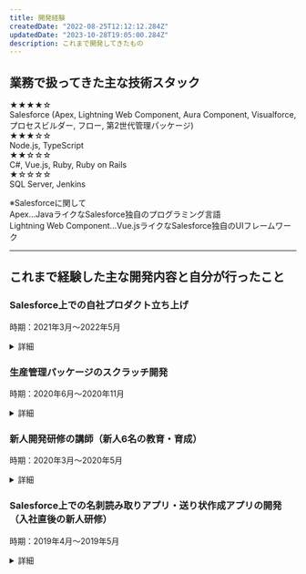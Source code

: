 ```yaml
---
title: 開発経験
createdDate: "2022-08-25T12:12:12.284Z"
updatedDate: "2023-10-28T19:05:00.284Z"
description: これまで開発してきたもの
---
```


## 業務で扱ってきた主な技術スタック  
★★★★☆  
Salesforce (Apex, Lightning Web Component, Aura Component, Visualforce, プロセスビルダー, フロー, 第2世代管理パッケージ)  
★★★☆☆  
Node.js, TypeScript  
★★☆☆☆  
C#, Vue.js, Ruby, Ruby on Rails  
★☆☆☆☆  
SQL Server, Jenkins  

※Salesforceに関して  
Apex...JavaライクなSalesforce独自のプログラミング言語  
Lightning Web Component...Vue.jsライクなSalesforce独自のUIフレームワーク

<hr />
<!-- 以下はよく使うため、テンプレとしてコメントで記載している -->
<!-- <a href="" target="_blank">こちら</a> -->

## これまで経験した主な開発内容と自分が行ったこと
### **Salesforce上での自社プロダクト立ち上げ**
時期：2021年3月〜2022年5月
<details><summary>詳細</summary><div>

#### 担当プロダクト・担当した開発範囲
* ガントチャートアプリケーション
    * 立ち上げ期...技術選定・設計（DB・クラス・画面）・実装
    * 拡大期...チームマネジメント・設計（DB・クラス・画面）・コードレビュー
* 工程管理アプリケーション・販売購買管理アプリケーション...設計（DB・クラス・画面）・実装・コードレビュー
* 倉庫管理アプリケーション...コードレビュー

#### 特に力を入れて取り組んだこと
##### 開発の仕組みづくり
* Prettier・ESLintの導入...「コード品質の向上」「コーディング規約の自動適用によりコードレビュー負担の軽減」「プロジェクト初期段階でlinterによる変更の影響が小さく比較的導入コストが小さい割に効果は大きいと見込んでいた」ことが導入理由
* git-flowにもとづいたブランチシステムの策定...ソース管理不備による不具合・開発スピード低下・パッチバージョンが当てられないなどビジネスへの影響が発生しており、それを防ぐために実施（<a href="https://camo.qiitausercontent.com/92a6cc97dd6569e00c2f32455ed2ad0273cc2149/68747470733a2f2f71696974612d696d6167652d73746f72652e73332e61702d6e6f727468656173742d312e616d617a6f6e6177732e636f6d2f302f3233343237352f34393539366463382d626339362d326330332d353230322d3536363039303232356364342e706e67" target="_blank">こちら</a>のような図にブランチ管理のルール・フローを全て書き出して、社内開発者へ認識共有することで対応）
* CI/CDパイプラインの構築（Jenkinsで実現、マージ時の自動テスト・社内環境への自動デプロイ・ビルド失敗時のチャット通知）...手動ビルドではビルド作業が属人的となり、またバグの検知に遅れが生じており開発スピードの低下・品質低下が発生していたが、それらを防ぐために実施（CI/CDに関する開発内容を<a href="https://camo.qiitausercontent.com/c28fccf63be045b012f7a8e1797f6b3941c2da53/68747470733a2f2f71696974612d696d6167652d73746f72652e73332e61702d6e6f727468656173742d312e616d617a6f6e6177732e636f6d2f302f3233343237352f61323332316632642d356431302d326161302d363037372d3534356131623163376437352e706e67" target="_blank">こちら</a>の図にまとめて社内開発者へ共有）
* コードレビュー・レビュアーの育成...自分がコードレビュー時によく見るポイントを<a href="https://qiita.com/shin4488/items/9a2609672ddb7545a51b" target="_blank">コーディング時に大切にしているポイント</a>としてまとめて、社内開発者にも共有して実施
* 開発チームのスキルアップ（社内勉強会でのスピーカーとして知見の共有）
    * Jenkinsによる開発自動化
    * git-flowにもとづいたブランチ管理の方法
    * コミットやコード内のコメントを書くときのポイント（<a href="https://qiita.com/shin4488/items/9a2609672ddb7545a51b#%E3%82%B3%E3%83%A1%E3%83%B3%E3%83%88" target="_blank">こちら</a>を参照）
    * 技術的質問を行うときのポイント（<a href="https://qiita.com/shin4488/items/3057773158faa4363094" target="_blank">質問時に大切にしているポイント</a>を参照）
* 開発用データの自動生成...開発中に開発環境上で、開発者によって動作確認するデータが異ならないようにどの開発者も同じデータで動作確認できるようにするため、またコマンド一発でデータ作成することによる開発スピード向上のために実施（第2世代管理パッケージを使用した開発を行っていたため、<a href="https://qiita.com/hanamizuki10/items/35a8095a57ca2c8f1ca8" target="_blank">こちら</a>を参考に仕組みを構築）

##### 自分自身の開発業務（設計・コーディング）
* 「大まかな処理の流れは似ているが、細かい個別機能の実装内容が異なる」機能が複数あり、それらの機能に対してストラテジーパターンを使用して開発...できるだけコードの可読性の向上や疎結合の実現ができるようにと考えて使用（実装例は<a href="https://qiita.com/shin4488/items/9a2609672ddb7545a51b#%E3%83%A1%E3%82%BD%E3%83%83%E3%83%89%E5%91%BC%E3%81%B3%E5%87%BA%E3%81%97%E5%81%B4%E3%81%A7%E8%A1%8C%E3%81%86%E5%87%A6%E7%90%86%E3%82%92%E6%B1%BA%E5%AE%9A" target="_blank">こちら</a>を参照）
* 大量データを扱う際にSalesforceの制限に抵触しないような設計・実装...Salesforceで<a href="https://developer.salesforce.com/docs/atlas.ja-jp.apexcode.meta/apexcode/apex_batch_interface.htm" target="_blank">Apexの一括処理</a>を使用して、トランザクション分割を実装
* 製造業というドメイン領域を把握した上での設計・実装...工場見学・書籍での学習・社内のbiz側のメンバーへのヒアリングなどをもとに自分自身で<a href="https://camo.qiitausercontent.com/03f11d79317960c874f6715353e1909d143ac06a/68747470733a2f2f71696974612d696d6167652d73746f72652e73332e61702d6e6f727468656173742d312e616d617a6f6e6177732e636f6d2f302f3233343237352f33623131656462632d313631612d616464342d646165312d6339376366353464636334312e706e67" target="_blank">こちら</a>のような図にまとめて、お客様業務を理解した上で俯瞰的に開発を実施

##### 海外開発者もいる中でのコミュニケーション
* プログラムの状態や実装内容を、シーケンス図やクラス図を用いて視覚的に伝達...リモートワークということもあり、口頭・テキストのみのやり取りでは認識齟齬が起きることを懸念して、視覚的な情報を使用して意思疎通を実現

##### 開発フェーズに応じた開発の進め方
* 立ち上げ期（0→1の開発）では、お客様にプロダクトをいち早く認知してもらい、作っているものの方向性が正しいことを意識しながら「小さく早く作って、改善する」を念頭に開発（4プロダクトの開発に関わっていたが、特に1プロダクトに関して立ち上げ期の開発者が自分1人の状態で、毎月バージョンアップして開発を遂行）
* 拡大期（1→10の開発）では、できるだけ技術的負債の解消を行うなどプログラム的な品質を高めつつ開発を行うことを意識、また開発人員が増えることに備えて開発の流れや現状の実装状態に関するドキュメント整備も意識
</div></details>

### **生産管理パッケージのスクラッチ開発**
時期：2020年6月〜2020年11月
<details><summary>詳細</summary><div>

#### 担当した開発範囲
詳細設計(クラス・画面)・コーディング

#### 特に力を入れて取り組んだこと・学んだこと
##### チームの開発生産性向上
* コード自動生成ツールの作成...コードの書き方がどの機能も大まかに似通っている・同じような処理を開発者ごとに異なった書き方になっているという状況であったため、基本的なソースコードは自動生成できるようなツールを作成
    （技術としてはRuby, C#, Mustache, スプレッドシートを使用し、実績としては開発時間が3分の1に短縮されたものあり）
* 生産性向上ツールは、自分だけでなく他メンバーでもメンバーでも保守できるように、できるだけコードを書かずにシンプルな作りのツールを作成
    （初めはスプレッドシートなどで数式のみを使用するような簡易的なツールからスタート）

##### シニアメンバーから技術的に参考にできる部分の吸収
* フロントエンド・バックエンドの技術習得
* DIの使用
* 「良いコード=高可読性・高凝集度・疎結合なコード」であることの認識
* 技術的な質問の仕方の認識（大切だと思った点を<a href="https://qiita.com/shin4488/items/3057773158faa4363094" target="_blank">質問時に大切にしているポイント</a>として個人的に記載）
* フロントエンドからバックエンドに対する通信回数は「原則、1トランザクションにつき1通信」の認識
</div></details>

### **新人開発研修の講師（新人6名の教育・育成）**
時期：2020年3月〜2020年5月
<details><summary>詳細</summary><div>

#### 大まかな流れ
* 研修内容（講義）の企画
* 講義資料・課題の作成
* 講義実施
* 課題のレビュー・フィードバック
* 振り返り

#### 意識したポイント
* 開発用語の身近なものへのたとえ...プログラミング未経験者もいる中での研修となっており、技術的な言葉を身近なものに置き換えた方が理解しやすいと考えたため
    （例：変数=データを入れる箱、非同期処理=料理で肉を炒めつつ同時並行で野菜を切る、など）
* 各単元の学習によって「作れるもの」などゴールをあらかじめ伝達...「これからどのようなプログラムを作成するのか」よりも「これからの研修でどのような機能をつけることができるようになるのか（例：お天気アプリを作れるようになるなど）」を最初に伝達、また講師側であらかじめ作成したものの画面上でのデモを実施
    （プログラミング未経験者の場合、プログラムの内容を最初に伝えられてもイメージがわきにくいと考えたため（自分がもともとそうだった））
* 資料には、文字よりも図など視覚的情報を多用...リモート環境下での研修となり、基本的に画面越しで研修を行なっていたため、認識合わせや技術的なイメージが湧きやすいように図や絵を多用
</div></details>

<!-- ### Salesforceと他社の販売管理システムのデータ連携（受託案件） -->

### **Salesforce上での名刺読み取りアプリ・送り状作成アプリの開発（入社直後の新人研修）**
時期：2019年4月〜2019年5月  
<details><summary>詳細</summary><div>

新人研修の最後に、自ら作るものを企画・設計・製造・テストを行う機会があり、以下の2つを作成

#### 名刺読み取りアプリ
* 開発理由...社内の営業部がSalesforceを使用して商談管理を行っていたが、名刺管理は別のアプリケーションを使用していたため、名刺管理と商談管理を別々で行っていた。（名刺管理アプリで登録した顧客情報と同じ情報をSalesforceにも手入力で登録していた）
    データの2重管理の防止や手入力の手間を省き、Salesforce上での名刺管理も可能とするためにこのアプリケーションを作成。
* 使用技術...Salesforce (Aura Component, Apex), Google Cloud Vision API

#### 送り状作成アプリ
* 開発理由...当時の社内の送り状作成は、営業担当者ごとにエクセルが用意されており、担当者自身のエクセル上で顧客名・顧客の会社名・送付物などを手入力で毎回書き換えて作成していた。しかし、商談管理として使用していたSalesforce上に顧客情報が存在していたため、Salesforce上の顧客情報からクリックのみで送付状を作成できれば業務効率が上がると考えてこのアプリケーションを作成。
* 使用技術...Salesforce (Aura Component, Apex), Google Spread Sheet API
</div></details>
